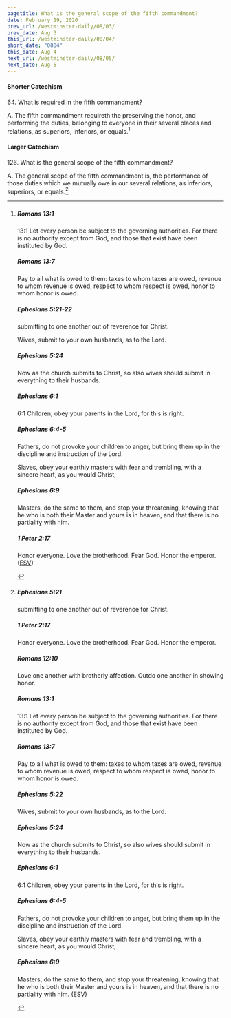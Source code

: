 ```yaml
---
pagetitle: What is the general scope of the fifth commandment?
date: February 19, 2020
prev_url: /westminster-daily/08/03/
prev_date: Aug 3
this_url: /westminster-daily/08/04/
short_date: "0804"
this_date: Aug 4
next_url: /westminster-daily/08/05/
next_date: Aug 5
---
```


#### Shorter Catechism

64\. What is required in the fifth commandment?

A. The fifth commandment requireth the preserving the honor, and performing the duties, belonging to everyone in their several places and relations, as superiors, inferiors, or equals.[^fnref:wsc1]


[^fnref:wsc1]: <div class="esv"><h5>Romans 13:1</h5> <div class="esv-text"> <p id="p45013001.05-1"><span class="chapter-num" id="v45013001-1">13:1&nbsp;</span>Let every person be subject to the governing authorities. For there is no authority except from God, and those that exist have been instituted by God.</p> </div><h5>Romans 13:7</h5> <div class="esv-text"><p id="p45013007.01-2">Pay to all what is owed to them: taxes to whom taxes are owed, revenue to whom revenue is owed, respect to whom respect is owed, honor to whom honor is owed.</p> </div><h5>Ephesians 5:21-22</h5> <div class="esv-text"><p id="p49005021.01-3">submitting to one another out of reverence for Christ.</p>   <p id="p49005022.04-3">Wives, submit to your own husbands, as to the Lord.</p> </div><h5>Ephesians 5:24</h5> <div class="esv-text"><p id="p49005024.01-4">Now as the church submits to Christ, so also wives should submit in everything to their husbands.</p> </div><h5>Ephesians 6:1</h5> <div class="esv-text"> <p id="p49006001.04-5"><span class="chapter-num" id="v49006001-5">6:1&nbsp;</span>Children, obey your parents in the Lord, for this is right.</p> </div><h5>Ephesians 6:4-5</h5> <div class="esv-text"><p id="p49006004.01-6">Fathers, do not provoke your children to anger, but bring them up in the discipline and instruction of the Lord.</p>   <p id="p49006005.04-6">Slaves, obey your earthly masters with fear and trembling, with a sincere heart, as you would Christ,</p> </div><h5>Ephesians 6:9</h5> <div class="esv-text"><p id="p49006009.01-7">Masters, do the same to them, and stop your threatening, knowing that he who is both their Master and yours is in heaven, and that there is no partiality with him.</p> </div><h5>1 Peter 2:17</h5> <div class="esv-text"><p id="p60002017.01-8">Honor everyone. Love the brotherhood. Fear God. Honor the emperor.  (<a href="http://www.esv.org" class="copyright">ESV</a>)</p> </div> </div>


#### Larger Catechism

126\. What is the general scope of the fifth commandment?

A. The general scope of the fifth commandment is, the performance of those duties which we mutually owe in our several relations, as inferiors, superiors, or equals.[^fnref:wlc1]


[^fnref:wlc1]: <div class="esv"><h5>Ephesians 5:21</h5> <div class="esv-text"><p id="p49005021.01-1">submitting to one another out of reverence for Christ.</p> </div><h5>1 Peter 2:17</h5> <div class="esv-text"><p id="p60002017.01-2">Honor everyone. Love the brotherhood. Fear God. Honor the emperor.</p> </div><h5>Romans 12:10</h5> <div class="esv-text"><p id="p45012010.01-3">Love one another with brotherly affection. Outdo one another in showing honor.</p> </div><h5>Romans 13:1</h5> <div class="esv-text"> <p id="p45013001.05-4"><span class="chapter-num" id="v45013001-4">13:1&nbsp;</span>Let every person be subject to the governing authorities. For there is no authority except from God, and those that exist have been instituted by God.</p> </div><h5>Romans 13:7</h5> <div class="esv-text"><p id="p45013007.01-5">Pay to all what is owed to them: taxes to whom taxes are owed, revenue to whom revenue is owed, respect to whom respect is owed, honor to whom honor is owed.</p> </div><h5>Ephesians 5:22</h5> <div class="esv-text"> <p id="p49005022.04-6">Wives, submit to your own husbands, as to the Lord.</p> </div><h5>Ephesians 5:24</h5> <div class="esv-text"><p id="p49005024.01-7">Now as the church submits to Christ, so also wives should submit in everything to their husbands.</p> </div><h5>Ephesians 6:1</h5> <div class="esv-text"> <p id="p49006001.04-8"><span class="chapter-num" id="v49006001-8">6:1&nbsp;</span>Children, obey your parents in the Lord, for this is right.</p> </div><h5>Ephesians 6:4-5</h5> <div class="esv-text"><p id="p49006004.01-9">Fathers, do not provoke your children to anger, but bring them up in the discipline and instruction of the Lord.</p>   <p id="p49006005.04-9">Slaves, obey your earthly masters with fear and trembling, with a sincere heart, as you would Christ,</p> </div><h5>Ephesians 6:9</h5> <div class="esv-text"><p id="p49006009.01-10">Masters, do the same to them, and stop your threatening, knowing that he who is both their Master and yours is in heaven, and that there is no partiality with him.  (<a href="http://www.esv.org" class="copyright">ESV</a>)</p> </div> </div>

